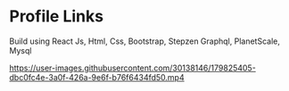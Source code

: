 # Profile Links

Build using React Js, Html, Css, Bootstrap, Stepzen Graphql, PlanetScale, Mysql

https://user-images.githubusercontent.com/30138146/179825405-dbc0fc4e-3a0f-426a-9e6f-b76f6434fd50.mp4

